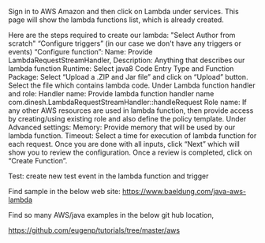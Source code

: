 Sign in to AWS Amazon and then click on Lambda under services. This page will show the lambda functions list, which is already created.

Here are the steps required to create our lambda:
"Select Author from scratch"
“Configure triggers” (in our case we don't have any triggers or events)
“Configure function”:
Name: Provide LambdaRequestStreamHandler,
Description: Anything that describes our lambda function
Runtime: Select java8
Code Entry Type and Function Package: Select “Upload a .ZIP and Jar file” and click on “Upload” button. Select the file which contains lambda code.
Under Lambda function handler and role:
Handler name: Provide lambda function handler name com.dinesh.LambdaRequestStreamHandler::handleRequest
Role name: If any other AWS resources are used in lambda function, then provide access by creating/using existing role and also define the policy template.
Under Advanced settings:
Memory: Provide memory that will be used by our lambda function.
Timeout: Select a time for execution of lambda function for each request.
Once you are done with all inputs, click “Next” which will show you to review the configuration.
Once a review is completed, click on “Create Function”.

Test:
create new test event in the lambda function and trigger

Find sample in the below web site:
https://www.baeldung.com/java-aws-lambda

Find so many AWS/java examples in the below  git hub location,

https://github.com/eugenp/tutorials/tree/master/aws
